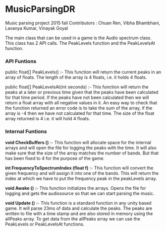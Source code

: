# MusicParsingDR
Music parsing project 2015 fall
Contributors : Chuan Ren, Vibha Bhambhani, Lavanya Kumar, Vinayak Goyal


The main class that can be used in a game is the Audio spectrum class. This class has 2 API calls. The PeakLevels function and the PeakLevelsAt function. 

### API Funtions

public float[] PeakLevels() :- 
This function will return the current peaks in an array of floats. The length of the array is 4 floats, i.e. it holds 4 floats. 

public float[] PeakLevelsAt(int seconds) :-
This function will return the peaks at a later or previous time given that the peaks have been calculated for that time period. If the peaks have not been calculated then we will return a float array with all negative values in it. An easy way to check that the function returned an error code is to take the sum of the array, if the array is -4 then we have not calculated for that time. The size of the float array returned is 4 i.e. it will hold 4 floats. 


### Internal Funtions

**void CheckBuffers ()** :- 
This function will allocate space for the internal arrays and will open the file for logging the peaks with the time. It will also make sure that the size of the array matches the number of bands. But that has been fixed to 4 for the purpose of the game. 

**int FrequencyToSpectrumIndex (float f)** :-
This function will convert the given frequency and will assign it into one of the bands. This will return the index at which we have to put the frequency peak in the peakLevels array. 

**void Awake ()** :- 
This function initializes the arrays. Opens the file for logging and gets the audiosource so that we can start parsing the music. 

**void Update ()** :-
This function is a standard function in any unity based game. It will parse 23ms of data and calculate the peaks. The peaks are written to file with a time stamp and are also stored in memory using the allPeaks array. To get data from the allPeaks array we can use the PeakLevels or PeakLevelsAt functions.  